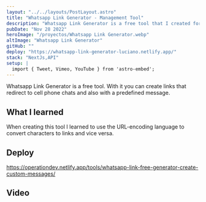 ```yaml
---
layout: "../../layouts/PostLayout.astro"
title: "Whatsapp Link Generator - Management Tool"
description: "Whatsapp Link Generator is a free tool that I created for my Operation Dev website. With it you can create links that redirect to cell phone chats and also with a predefined message."
pubDate: "Nov 28 2022"
heroImage: "/proyectos/Whatsapp Link Generator.webp"
altImage: "Whatsapp Link Generator"
gitHub: ""
deploy: "https://whatsapp-link-generator-luciano.netlify.app/"
stack: "NextJs,API"
setup: |
  import { Tweet, Vimeo, YouTube } from 'astro-embed';
---
```


Whatsapp Link Generator is a free tool. With it you can create links that redirect to cell phone chats and also with a predefined message.

## What I learned

When creating this tool I learned to use the URL-encoding language to convert characters to links and vice versa.

## Deploy

https://operationdev.netlify.app/tools/whatsapp-link-free-generator-create-custom-messages/

## Video

<YouTube id="https://www.youtube.com/watch?v=HIlm4MBFCWU&ab_channel=OperationDev" />
